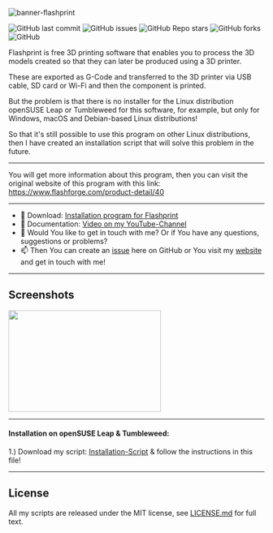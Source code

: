 ![banner-flashprint](https://user-images.githubusercontent.com/79079633/132190495-3c6fa9e5-8d82-4e5d-9ebc-259890909104.png)


![GitHub last commit](https://img.shields.io/github/last-commit/cryinkfly/Flashprint---3D-Printer-Software?style=for-the-badge)
![GitHub issues](https://img.shields.io/github/issues-raw/cryinkfly/Flashprint---3D-Printer-Software?style=for-the-badge)
![GitHub Repo stars](https://img.shields.io/github/stars/cryinkfly/Flashprint---3D-Printer-Software?style=for-the-badge)
![GitHub forks](https://img.shields.io/github/forks/cryinkfly/Flashprint---3D-Printer-Software?style=for-the-badge)
![GitHub](https://img.shields.io/github/license/cryinkfly/Flashprint---3D-Printer-Software?style=for-the-badge)

Flashprint is free 3D printing software that enables you to process the 3D models created so that they can later be produced using a 3D printer.

These are exported as G-Code and transferred to the 3D printer via USB cable, SD card or Wi-Fi and then the component is printed.

But the problem is that there is no installer for the Linux distribution openSUSE Leap or Tumbleweed for this software, for example, but only for Windows, macOS and Debian-based Linux distributions!

So that it's still possible to use this program on other Linux distributions, then I have created an installation script that will solve this problem in the future.

---

You will get more information about this program, then you can visit the original website of this program with this link: https://www.flashforge.com/product-detail/40

---

 - 📂 Download: 
<a href="https://github.com/cryinkfly/Flashprint---3D-Printer-Software/tree/main/scripts">Installation program for Flashprint</a>
  - 📔 Documentation: <a href="https://youtu.be/yaHF6b6qqUc">Video on my YouTube-Channel</a>
  - 💬 Would You like to get in touch with me? Or if You have any questions, suggestions or problems?
  - 📫 Then You can create an <a href="https://github.com/cryinkfly/Flashprint---3D-Printer-Software/issues">issue</a> here on GitHub or You visit my <a href="https://cryinkfly.com">website</a> and get in touch with me!

---

## Screenshots
<div>
<img src="https://user-images.githubusercontent.com/79079633/124351019-40c5a880-dbf8-11eb-8e2a-2b66cd4fc1cf.png" width="300px" height="200px">
</div>

---

#### Installation on openSUSE Leap & Tumbleweed:
         
1.) Download my script: [Installation-Script](https://github.com/cryinkfly/Flashprint---3D-Printer-Software/blob/main/scripts/flashprint-install.sh) & follow the instructions in this file!

---

## License

All my scripts are released under the MIT license, see <a href="https://github.com/cryinkfly/Flashprint---3D-Printer-Software/blob/main/LICENSE.md">LICENSE.md</a> for full text.
